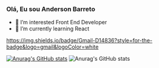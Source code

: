 ### Olá, Eu sou Anderson Barreto
- 👀 I’m interested Front End Developer
- 🌱 I’m currently learning React

https://img.shields.io/badge/Gmail-D14836?style=for-the-badge&logo=gmail&logoColor=white

[![Anurag's GitHub stats](https://github-readme-stats.vercel.app/api?username=andersonDias89)](https://github.com/anuraghazra/github-readme-stats)
![Anurag's GitHub stats](https://github-readme-stats.vercel.app/api?username=andersonDias89&show_icons=true&theme=radical)





